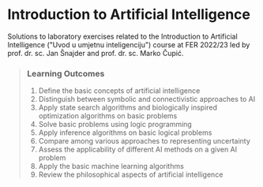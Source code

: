 # Introduction to Artificial Intelligence
Solutions to laboratory exercises related to the Introduction to Artificial Intelligence ("Uvod u umjetnu inteligenciju") course at FER 2022/23 led by prof. dr. sc. Jan Šnajder and prof. dr. sc. Marko Čupić.

> ### Learning Outcomes
> 1. Define the basic concepts of artificial intelligence
> 2. Distinguish between symbolic and connectivistic approaches to AI
> 3. Apply state search algorithms and biologically inspired optimization algorithms on basic problems
> 4. Solve basic problems using logic programming
> 5. Apply inference algorithms on basic logical problems
> 6. Compare among various approaches to representing uncertainty
> 7. Assess the applicability of different AI methods on a given AI problem
> 8. Apply the basic machine learning algorithms
> 9. Review the philosophical aspects of artificial intelligence
